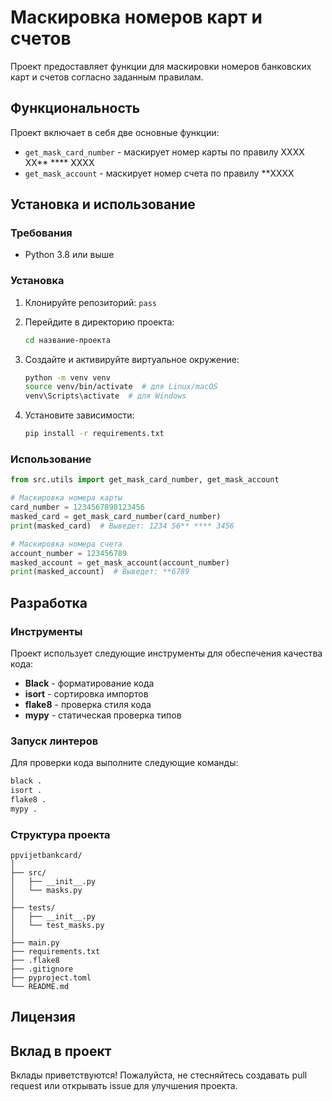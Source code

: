 # Маскировка номеров карт и счетов

Проект предоставляет функции для маскировки номеров банковских карт и счетов согласно заданным правилам.

## Функциональность

Проект включает в себя две основные функции:

- `get_mask_card_number` - маскирует номер карты по правилу XXXX XX** **** XXXX
- `get_mask_account` - маскирует номер счета по правилу **XXXX

## Установка и использование

### Требования

- Python 3.8 или выше

### Установка

1. Клонируйте репозиторий:
   ``pass``

2. Перейдите в директорию проекта:
   ```bash
   cd название-проекта
   ```

3. Создайте и активируйте виртуальное окружение:
   ```bash
   python -m venv venv
   source venv/bin/activate  # для Linux/macOS
   venv\Scripts\activate  # для Windows
   ```

4. Установите зависимости:
   ```bash
   pip install -r requirements.txt
   ```

### Использование

```python
from src.utils import get_mask_card_number, get_mask_account

# Маскировка номера карты
card_number = 1234567890123456
masked_card = get_mask_card_number(card_number)
print(masked_card)  # Выведет: 1234 56** **** 3456

# Маскировка номера счета
account_number = 123456789
masked_account = get_mask_account(account_number)
print(masked_account)  # Выведет: **6789
```

## Разработка

### Инструменты

Проект использует следующие инструменты для обеспечения качества кода:

- **Black** - форматирование кода
- **isort** - сортировка импортов
- **flake8** - проверка стиля кода
- **mypy** - статическая проверка типов

### Запуск линтеров

Для проверки кода выполните следующие команды:

```bash
black .
isort .
flake8 .
mypy .
```

### Структура проекта

```
ppvijetbankcard/
│
├── src/
│   ├── __init__.py
│   └── masks.py
│
├── tests/
│   ├── __init__.py
│   └── test_masks.py
│
├── main.py
├── requirements.txt
├── .flake8
├── .gitignore
├── pyproject.toml
└── README.md
```

## Лицензия

## Вклад в проект

Вклады приветствуются! Пожалуйста, не стесняйтесь создавать pull request или открывать issue для улучшения проекта.
